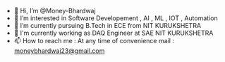 - 👋 Hi, I’m @Money-Bhardwaj
- 👀 I’m interested in Software Developement , AI , ML , IOT , Automation
- 🌱 I’m currently pursuing B.Tech in ECE from NIT KURUKSHETRA
- 💼 I'm currently working as DAQ Engineer at SAE NIT KURUKSHETRA 
- 📫 How to reach me : At any time of convenience mail : moneybhardwaj23@gmail.com

<!---
Money-Bhardwaj/Money-Bhardwaj is a ✨ special ✨ repository because its `README.md` (this file) appears on your GitHub profile.
You can click the Preview link to take a look at your changes.
--->
